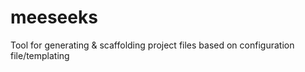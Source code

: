 # meeseeks
Tool for generating &amp; scaffolding project files based on configuration file/templating   
